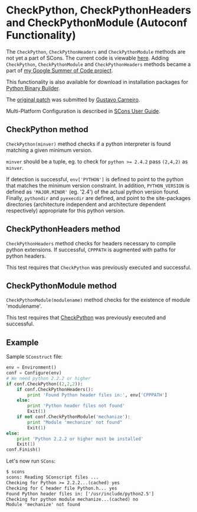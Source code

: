 

# CheckPython, CheckPythonHeaders and CheckPythonModule (Autoconf Functionality)

The `CheckPython`, `CheckPythonHeaders` and `CheckPythonModule` methods are not yet a part of SCons. The current code is viewable [here](http://scons.tigris.org/source/browse/scons/branches/py-builder/). Adding `CheckPython`, `CheckPythonModule` and `CheckPythonHeaders` methods became a part of [my Google Summer of Code project](http://www.scons.org/wiki/GSoC2008/MatiGruca). 

This functionality is also available for download in installation packages for [Python Binary Builder](http://www.scons.org/wiki/GSoC2008/MatiGruca/InstallPython). 

The [original patch](http://scons.tigris.org/issues/show_bug.cgi?id=1344) was submitted by [Gustavo Carneiro](http://live.gnome.org/GustavoCarneiro). 

Multi-Platform Configuration is described in [SCons User Guide](http://www.scons.org/doc/0.98.5/HTML/scons-user/c3036.html). 


## CheckPython method

`CheckPython(minver)` method checks if a python interpreter is found matching a given minimum version. 

`minver` should be a tuple, eg. to check for `python >= 2.4.2` pass `(2,4,2)` as `minver`. 

If detection is successful, `env['PYTHON']` is defined to point to the python that matches the minimum version constraint.  In addition, `PYTHON_VERSION` is defined as `'MAJOR.MINOR'` (eg. '2.4') of the actual python version found.  Finally, `pythondir` and `pyexecdir` are defined, and point to the site-packages directories (architecture independent and architecture dependent respectively) appropriate for this python version. 


## CheckPythonHeaders method

`CheckPythonHeaders` method checks for headers necessary to compile python extensions. If successful, `CPPPATH` is augmented with paths for python headers. 

This test requires that `CheckPython` was previously executed and successful. 


## CheckPythonModule method

`CheckPythonModule(modulename)` method checks for the existence of module 'modulename'. 

This test requires that [CheckPython](CheckPython) was previously executed and successful. 


## Example

Sample `SConstruct` file: 


```python
env = Environment()
conf = Configure(env)
# We need python 2.2.2 or higher
if conf.CheckPython((2,2,2)):
    if conf.CheckPythonHeaders():
        print 'Found Python header files in:', env['CPPPATH']
    else:
        print 'Python header files not found'
        Exit(1)
    if not conf.CheckPythonModule('mechanize'):
        print "Module 'mechanize' not found"
        Exit(1)
else:
    print 'Python 2.2.2 or higher must be installed'
    Exit(1)
conf.Finish()
```
Let's now run `SCons`: 
```txt
$ scons
scons: Reading SConscript files ...
Checking for Python >= 2.2.2...(cached) yes
Checking for C header file Python.h... yes
Found Python header files in: ['/usr/include/python2.5']
Checking for python module mechanize...(cached) no
Module 'mechanize' not found
```